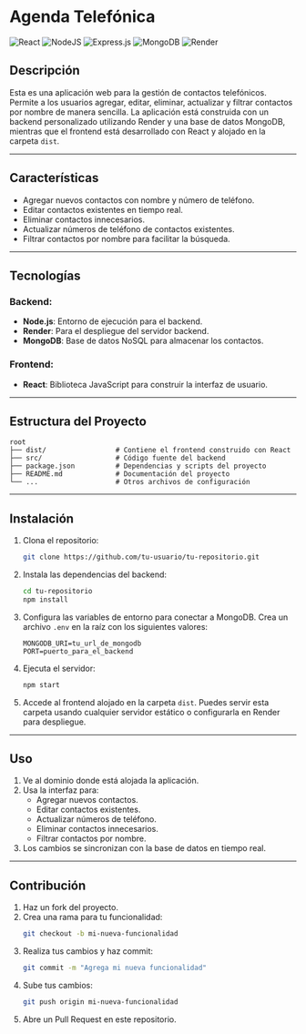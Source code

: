 # Agenda Telefónica
![React](https://img.shields.io/badge/react-%2320232a.svg?style=for-the-badge&logo=react&logoColor=%2361DAFB) 
![NodeJS](https://img.shields.io/badge/node.js-6DA55F?style=for-the-badge&logo=node.js&logoColor=white)
![Express.js](https://img.shields.io/badge/express.js-%23404d59.svg?style=for-the-badge&logo=express&logoColor=%2361DAFB)
![MongoDB](https://img.shields.io/badge/MongoDB-%234ea94b.svg?style=for-the-badge&logo=mongodb&logoColor=white)
![Render](https://img.shields.io/badge/Render-%46E3B7.svg?style=for-the-badge&logo=render&logoColor=white)

## Descripción

Esta es una aplicación web para la gestión de contactos telefónicos. Permite a los usuarios agregar, editar, eliminar, actualizar y filtrar contactos por nombre de manera sencilla. La aplicación está construida con un backend personalizado utilizando Render y una base de datos MongoDB, mientras que el frontend está desarrollado con React y alojado en la carpeta `dist`.

---

## Características

- Agregar nuevos contactos con nombre y número de teléfono.
- Editar contactos existentes en tiempo real.
- Eliminar contactos innecesarios.
- Actualizar números de teléfono de contactos existentes.
- Filtrar contactos por nombre para facilitar la búsqueda.

---

## Tecnologías

### Backend:
- **Node.js**: Entorno de ejecución para el backend.
- **Render**: Para el despliegue del servidor backend.
- **MongoDB**: Base de datos NoSQL para almacenar los contactos.

### Frontend:
- **React**: Biblioteca JavaScript para construir la interfaz de usuario.

---

## Estructura del Proyecto

```
root
├── dist/                 # Contiene el frontend construido con React
├── src/                  # Código fuente del backend
├── package.json          # Dependencias y scripts del proyecto
├── README.md             # Documentación del proyecto
└── ...                   # Otros archivos de configuración
```

---

## Instalación

1. Clona el repositorio:
   ```bash
   git clone https://github.com/tu-usuario/tu-repositorio.git
   ```

2. Instala las dependencias del backend:
   ```bash
   cd tu-repositorio
   npm install
   ```

3. Configura las variables de entorno para conectar a MongoDB. Crea un archivo `.env` en la raíz con los siguientes valores:
   ```env
   MONGODB_URI=tu_url_de_mongodb
   PORT=puerto_para_el_backend
   ```

4. Ejecuta el servidor:
   ```bash
   npm start
   ```

5. Accede al frontend alojado en la carpeta `dist`. Puedes servir esta carpeta usando cualquier servidor estático o configurarla en Render para despliegue.

---

## Uso

1. Ve al dominio donde está alojada la aplicación.
2. Usa la interfaz para:
   - Agregar nuevos contactos.
   - Editar contactos existentes.
   - Actualizar números de teléfono.
   - Eliminar contactos innecesarios.
   - Filtrar contactos por nombre.
3. Los cambios se sincronizan con la base de datos en tiempo real.

---

## Contribución

1. Haz un fork del proyecto.
2. Crea una rama para tu funcionalidad:
   ```bash
   git checkout -b mi-nueva-funcionalidad
   ```
3. Realiza tus cambios y haz commit:
   ```bash
   git commit -m "Agrega mi nueva funcionalidad"
   ```
4. Sube tus cambios:
   ```bash
   git push origin mi-nueva-funcionalidad
   ```
5. Abre un Pull Request en este repositorio.
